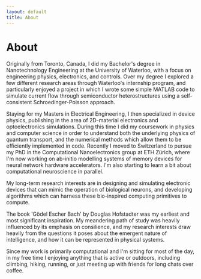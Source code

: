 ```yaml
---
layout: default
title: About
---
```


# About

Originally from Toronto, Canada, I did my Bachelor's degree in Nanotechnology Engineering at the University of Waterloo, with a focus on engineering physics, electronics, and controls. Over my degree I explored a few different research areas through Waterloo's internship program, and particularly enjoyed a project in which I wrote some simple MATLAB code to simulate current flow through semiconductor heterostructures using a self-consistent Schroedinger-Poisson approach.

Staying for my Masters in Electrical Engineering, I then specialized in device physics, publishing in the area of 2D-material electronics and optoelectronics simulations. During this time I did my coursework in physics and computer science in order to understand both the underlying physics of quantum transport, and the numerical methods which allow them to be efficiently implemented in code. Recently I moved to Switzerland to pursue my PhD in the Computational Nanoelectronics group at ETH Zürich, where I'm now working on ab-initio modelling systems of memory devices for neural network hardware accelerators. I'm also starting to learn a bit about computational neuroscience in parallel.

My long-term research interests are in designing and simulating electronic devices that can mimic the operation of biological neurons, and developing algorithms which can harness these bio-inspired computing primitives to compute.

The book 'Gödel Escher Bach' by Douglas Hofstadter was my earliest and most significant inspiration. My meandering path of study was heavily influenced by its emphasis on consilience, and my research interests draw heavily from the questions it poses about the emergent nature of intelligence, and how it can be represented in physical systems.

Since my work is primarily computational and I'm sitting for most of the day, in my free time I enjoying anything that is active or outdoors, including climbing, hiking, running, or just meeting up with friends for long chats over coffee.
